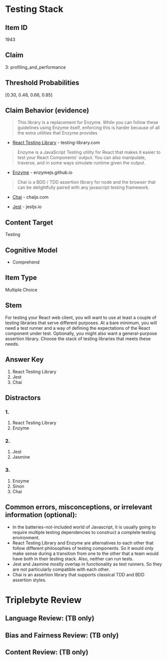 # Testing Stack

## Item ID
1943

## Claim
3: profiling_and_performance

## Threshold Probabilities
[0.30, 0.48, 0.66, 0.85]

## Claim Behavior (evidence)
> This library is a replacement for Enzyme. While you can follow these guidelines using Enzyme itself, enforcing this is harder because of all the extra utilities that Enzyme provides
- [React Testing Library](https://testing-library.com/docs/react-testing-library/intro/) - testing-library.com

> Enzyme is a JavaScript Testing utility for React that makes it easier to test your React Components' output. You can also manipulate, traverse, and in some ways simulate runtime given the output.
- [Enzyme](https://enzymejs.github.io/enzyme/) - enzymejs.github.io

> Chai is a BDD / TDD assertion library for node and the browser that can be delightfully paired with any javascript testing framework.
- [Chai](https://www.chaijs.com/) - chaijs.com

- [Jest](https://jestjs.io/) - jestjs.io


## Content Target
Testing

## Cognitive Model
* Comprehend

## Item Type
Multiple Choice

## Stem
For testing your React web client, you will want to use at least a couple of testing libraries that serve different purposes.  At a bare minimum, you will need a test runner and a way of defining the expectations of the React component under test.  Optionally, you might also want a general-purpose assertion library.  Choose the stack of testing libraries that meets these needs.

## Answer Key
1. React Testing Library
1. Jest
1. Chai

## Distractors
### 1.
1. React Testing Library
1. Enzyme

### 2.
1. Jest
1. Jasmine

### 3.
1. Enzyme
1. Sinon
1. Chai


## Common errors, misconceptions, or irrelevant information (optional):

* In the batteries-not-included world of Javascript, it is usually going to require multiple testing dependencies to construct a complete testing environment.
* React Testing Library and Enzyme are alternatives to each other that follow different philosophies of testing components.  So it would only make sense during a transition from one to the other that a team would have both in their testing stack.  Also, neither can run tests.
* Jest and Jasmine mostly overlap in functionality as test runners.  So they are not particularly compatible with each other.
* Chai is an assertion library that supports classical TDD and BDD assertion styles.

# Triplebyte Review


## Language Review: (TB only)


## Bias and Fairness Review: (TB only)


## Content Review: (TB only)
